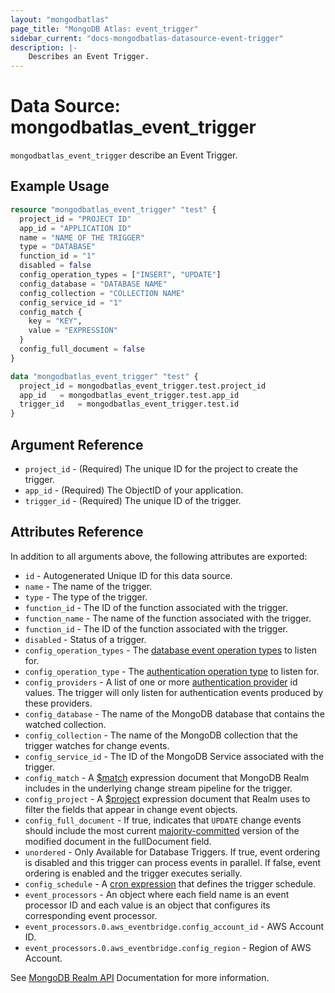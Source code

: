 ```yaml
---
layout: "mongodbatlas"
page_title: "MongoDB Atlas: event_trigger"
sidebar_current: "docs-mongodbatlas-datasource-event-trigger"
description: |-
    Describes an Event Trigger.
---
```


# Data Source: mongodbatlas_event_trigger

`mongodbatlas_event_trigger` describe an Event Trigger. 

## Example Usage

```terraform
resource "mongodbatlas_event_trigger" "test" {
  project_id = "PROJECT ID"
  app_id = "APPLICATION ID"
  name = "NAME OF THE TRIGGER"
  type = "DATABASE"
  function_id = "1"
  disabled = false
  config_operation_types = ["INSERT", "UPDATE"]
  config_database = "DATABASE NAME"
  config_collection = "COLLECTION NAME"
  config_service_id = "1"
  config_match {
    key = "KEY",
    value = "EXPRESSION"
  }
  config_full_document = false
}

data "mongodbatlas_event_trigger" "test" {
  project_id = mongodbatlas_event_trigger.test.project_id
  app_id   = mongodbatlas_event_trigger.test.app_id
  trigger_id   = mongodbatlas_event_trigger.test.id
}
```

## Argument Reference

* `project_id` - (Required) The unique ID for the project to create the trigger.
* `app_id` - (Required) The ObjectID of your application.
* `trigger_id` - (Required) The unique ID of the trigger.

## Attributes Reference

In addition to all arguments above, the following attributes are exported:

* `id` - Autogenerated Unique ID for this data source.
* `name` - The name of the trigger.
* `type` - The type of the trigger.
* `function_id` - The ID of the function associated with the trigger.
* `function_name` - The name of the function associated with the trigger.
* `function_id` - The ID of the function associated with the trigger.
* `disabled` - Status of a trigger.
* `config_operation_types` - The [database event operation types](https://docs.mongodb.com/realm/triggers/database-triggers/#std-label-database-events) to listen for.
* `config_operation_type` - The [authentication operation type](https://docs.mongodb.com/realm/triggers/authentication-triggers/#std-label-authentication-event-operation-types) to listen for.
* `config_providers` - A list of one or more [authentication provider](https://docs.mongodb.com/realm/authentication/providers/) id values. The trigger will only listen for authentication events produced by these providers.
* `config_database` - The name of the MongoDB database that contains the watched collection.
* `config_collection` - The name of the MongoDB collection that the trigger watches for change events.
* `config_service_id` - The ID of the MongoDB Service associated with the trigger.
* `config_match` - A [$match](https://docs.mongodb.com/manual/reference/operator/aggregation/match/) expression document that MongoDB Realm includes in the underlying change stream pipeline for the trigger. 
* `config_project` - A [$project](https://docs.mongodb.com/manual/reference/operator/aggregation/project/) expression document that Realm uses to filter the fields that appear in change event objects. 
* `config_full_document` - If true, indicates that `UPDATE` change events should include the most current [majority-committed](https://docs.mongodb.com/manual/reference/read-concern-majority/) version of the modified document in the fullDocument field.
* `unordered` - Only Available for Database Triggers. If true, event ordering is disabled and this trigger can process events in parallel. If false, event ordering is enabled and the trigger executes serially.
* `config_schedule` - A [cron expression](https://docs.mongodb.com/realm/triggers/cron-expressions/) that defines the trigger schedule.
* `event_processors` - An object where each field name is an event processor ID and each value is an object that configures its corresponding event processor.
* `event_processors.0.aws_eventbridge.config_account_id` - AWS Account ID.
* `event_processors.0.aws_eventbridge.config_region` - Region of AWS Account.


See [MongoDB Realm API](https://docs.mongodb.com/realm/admin/api/v3/#get-/groups/%7Bgroupid%7D/apps/%7Bappid%7D/triggers/%7Btriggerid%7D) Documentation for more information.